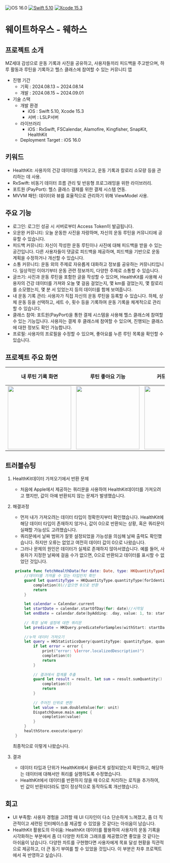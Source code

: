 ![iOS 16.0](https://img.shields.io/badge/iOS-16.0-lightgrey?style=flat&color=181717)
[![Swift 5.10](https://img.shields.io/badge/Swift-5.10-F05138.svg?style=flat&color=F05138)](https://swift.org/download/) [![Xcode 15.3](https://img.shields.io/badge/Xcode-15.3-147EFB.svg?style=flat&color=147EFB)](https://apps.apple.com/kr/app/xcode/id497799835?mt=12)

# 웨이트하우스 - 웨하스

## 프로젝트 소개
MZ세대 감성으로 운동 기록과 사진을 공유하고, 사용자들끼리 피드백을 주고받으며, 하루 활동과 루틴을 기록하고 헬스 클래스에 참여할 수 있는 커뮤니티 앱
- 진행 기간
    - 기획 : 2024.08.13 ~ 2024.08.14
    - 개발 : 2024.08.15 ~ 2024.09.01
- 기술 스택
    - 개발 환경 
       - iOS : Swift 5.10, Xcode 15.3
       - 서버 : LSLP서버
    - 라이브러리 
       - iOS : RxSwift, FSCalendar, Alamofire, Kingfisher, SnapKit, HealthKit
    - Deployment Target : iOS 16.0

## 키워드
- HealthKit: 사용자의 건강 데이터를 가져오고, 운동 기록과 칼로리 소모량 등을 관리하는 데 사용.
- RxSwift: 비동기 데이터 흐름 관리 및 반응형 프로그래밍을 위한 라이브러리.
- 포트원 (PayPort): 헬스 클래스 결제를 위한 결제 시스템 연동.
- MVVM 패턴: 데이터와 뷰를 효율적으로 관리하기 위해 ViewModel 사용.

## 주요 기능
- 로그인: 로그인 성공 시 서버로부터 Access Token이 발급됩니다.
- 오운완 커뮤니티: 오늘 운동한 사진을 자랑하며, 자신의 운동 루틴을 커뮤니티에 공유할 수 있습니다.
- 피드백 커뮤니티: 자신이 작성한 운동 루틴이나 사진에 대해 피드백을 받을 수 있는 공간입니다. 다른 사용자들이 댓글로 피드백을 제공하며, 피드백을 기반으로 운동 계획을 수정하거나 개선할 수 있습니다.
- 소통 커뮤니티: 운동 외의 주제로 자유롭게 대화하고 정보를 공유하는 커뮤니티입니다. 일상적인 이야기부터 운동 관련 정보까지, 다양한 주제로 소통할 수 있습니다.
- 글쓰기: 사진과 운동 루틴을 포함한 글을 작성할 수 있으며, HealthKit를 사용해 사용자의 건강 데이터를 가져와 오늘 몇 걸음 걸었는지, 몇 km를 걸었는지, 몇 칼로리를 소모했는지, 몇 분 서 있었는지 등의 데이터를 함께 보여줍니다.
- 내 운동 기록 관리: 사용자가 직접 자신의 운동 루틴을 등록할 수 있습니다. 하체, 상체 운동 등을 선택하고, 세트 수, 횟수 등을 기록하여 운동 기록을 체계적으로 관리할 수 있습니다.
- 클래스 참여: 포트원(PayPort)을 통한 결제 시스템을 사용해 헬스 클래스에 참여할 수 있는 기능입니다. 사용자는 결제 후 클래스에 참여할 수 있으며, 진행되는 클래스에 대한 정보도 확인 가능합니다.
- 프로필: 사용자의 프로필을 수정할 수 있으며, 좋아요를 누른 루틴 목록을 확인할 수 있습니다.


## 프로젝트 주요 화면

| **내 루틴 기록 화면** | **루틴 좋아요 기능** | **커뮤니티 상세화면** | **클래스 참여 (포트원 결제 연동)** |
|-----------------------|-----------|-----------|-----------|
| <img src="https://github.com/user-attachments/assets/4c156c58-c1b5-472c-bb8a-bb7dc5a746b4" width="200"/> | <img src="https://github.com/user-attachments/assets/3a92f457-da9c-4dea-8557-0ed0490b8bf1" width="200"/> | <img src="https://github.com/user-attachments/assets/5e003085-f0e2-4570-9a46-3f841b7c214e" width="200"/> | <img src="https://github.com/user-attachments/assets/0c147427-e1d2-4a49-b5d4-a447042add41" width="200"/> |

## 트러블슈팅
1. HealthKit데이터 가져오기에서 반환 문제
    - 처음에 Apple에서 제공하는 쿼리문을 사용하여 HealthKit데이터를 가져오려고 했지만, 값이 아예 반환되지 않는 문제가 발생했습니다.
2. 해결과정
   - 먼저 내가 가져오려는 데이터 타입이 정확한지부터 확인했습니다. HealthKit에 해당 데이터 타입이 존재하지 않거나, 값이 0으로 반환되는 상황, 혹은 쿼리문이 실패할 가능성도 고려했습니다.
   - 쿼리문에서 날짜 범위가 잘못 설정되었을 가능성을 의심해 날짜 출력도 확인했습니다. 하지만 오류는 없었고 여전히 데이터 값이 0으로 나왔습니다.
   - 그러나 문제의 원인은 데이터가 실제로 존재하지 않아서였습니다. 예를 들어, 사용자가 지정한 날짜에 걸음 수가 없으면, 0으로 반환되고 데이터를 표시할 수 없었던 것입니다.
   ~~~swift
    private func fetchHealthData(for date: Date, type: HKQuantityTypeIdentifier, unit: HKUnit, completion: @escaping (Double) -> Void) {
        //데이터를 가져올 수 있는 타입인지 확인
        guard let quantityType = HKQuantityType.quantityType(forIdentifier: type) else {
            completion(0)//없으면 0으로 반환
            return
        }
        
        let calendar = Calendar.current
        let startDate = calendar.startOfDay(for: date)//시작일
        let endDate = calendar.date(byAdding: .day, value: 1, to: startDate)!// 끝지점
        
        // 특정 날짜 설정에 대한 쿼리문
        let predicate = HKQuery.predicateForSamples(withStart: startDate, end: endDate, options: .strictStartDate)
        
        //누적 데이터 가져오기
        let query = HKStatisticsQuery(quantityType: quantityType, quantitySamplePredicate: predicate, options: .cumulativeSum) { _, result, error in
            if let error = error {
                print("error: \(error.localizedDescription)")
                completion(0)
                return
            }
            
            // 결과에서 합계를 추출
            guard let result = result, let sum = result.sumQuantity() else {
                completion(0)
                return
            }
            
            // 주어진 단위로 변환
            let value = sum.doubleValue(for: unit)
            DispatchQueue.main.async {
                completion(value)
            }
        }
        healthStore.execute(query)
    }
   ~~~
    최종적으로 이렇게 나왔습니다.
   
4. 결과
    - 데이터 타입과 단위가 HealthKit에서 올바르게 설정되었는지 확인하고, 해당하는 데이터에 대해서만 쿼리를 실행하도록 수정했습니다.
    - HealthKit에서 데이터를 반환하지 않을 때 0으로 처리하는 로직을 추가하여, 빈 값이 반환되더라도 앱이 정상적으로 동작하도록 개선했습니다.

## 회고
- UI 부족함: 사용자 경험을 고려할 때 UI 디자인이 다소 단순하게 느껴졌고, 좀 더 직관적이고 세련된 인터페이스를 제공할 수 있었을 것 같다는 아쉬움이 남습니다.
- HealthKit 활용도의 아쉬움: HealthKit 데이터를 활용하여 사용자의 운동 기록을 시각화하는 부분에서 좀 더 다양한 차트와 그래프를 제공했으면 좋았을 것 같다는 아쉬움이 남습니다.
  다양한 차트를 구현했다면 사용자에게 목표 달성 현황을 직관적으로 제공하고, 더 큰 동기 부여를 할 수 있었을 것입니다. 이 부분은 차후 프로젝트에서 꼭 반영하고 싶습니다.



